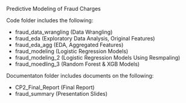 Predictive Modeling of Fraud Charges

Code folder includes the following:
  - fraud_data_wrangling (Data Wrangling) 
  - fraud_eda (Exploratory Data Analysis, Original Features)
  - fraud_eda_agg (EDA, Aggregated Features) 
  - fraud_modeling (Logistic Regression Models) 
  - fraud_modeling_2 (Logistic Regression Models Using Resmpaling)
  - fraud_moedling_3 (Random Forest & XGB Models)
  
Documentaton folder includes documents on the following:
  - CP2_Final_Report (Final Report)
  - fraud_summary (Presentation Slides)
